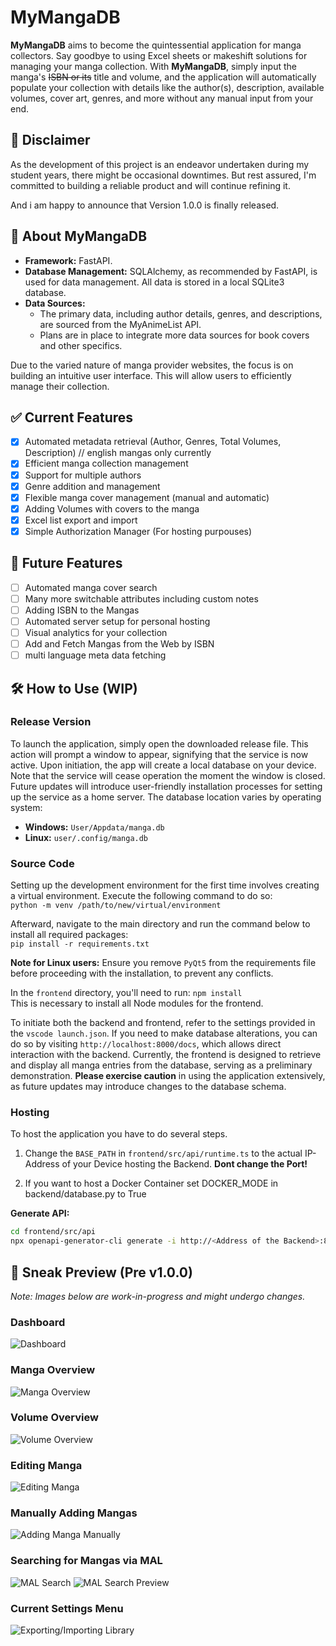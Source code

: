 # MyMangaDB

**MyMangaDB** aims to become the quintessential application for manga collectors. Say goodbye to using Excel sheets or makeshift solutions for managing your manga collection. With **MyMangaDB**, simply input the manga's ~~ISBN or its~~ title and volume, and the application will automatically populate your collection with details like the author(s), description, available volumes, cover art, genres, and more without any manual input from your end.

## 🔔 Disclaimer

As the development of this project is an endeavor undertaken during my student years, there might be occasional downtimes. But rest assured, I'm committed to building a reliable product and will continue refining it.

And i am happy to announce that Version 1.0.0 is finally released.

## 📖 About MyMangaDB

- **Framework:** FastAPI.
- **Database Management:** SQLAlchemy, as recommended by FastAPI, is used for data management. All data is stored in a local SQLite3 database.
- **Data Sources:**
  - The primary data, including author details, genres, and descriptions, are sourced from the MyAnimeList API.
  - Plans are in place to integrate more data sources for book covers and other specifics.

Due to the varied nature of manga provider websites, the focus is on building an intuitive user interface. This will allow users to efficiently manage their collection.

## ✅ Current Features

- [x] Automated metadata retrieval (Author, Genres, Total Volumes, Description) // english mangas only currently
- [x] Efficient manga collection management
- [x] Support for multiple authors
- [x] Genre addition and management
- [x] Flexible manga cover management (manual and automatic)
- [x] Adding Volumes with covers to the manga
- [x] Excel list export and import
- [x] Simple Authorization Manager (For hosting purpouses)

## 🚀 Future Features

- [ ] Automated manga cover search
- [ ] Many more switchable attributes including custom notes
- [ ] Adding ISBN to the Mangas
- [ ] Automated server setup for personal hosting
- [ ] Visual analytics for your collection
- [ ] Add and Fetch Mangas from the Web by ISBN
- [ ] multi language meta data fetching

## 🛠️ How to Use (WIP)

### Release Version

To launch the application, simply open the downloaded release file. This action will prompt a window to appear, signifying that the service is now active. Upon initiation, the app will create a local database on your device. Note that the service will cease operation the moment the window is closed. Future updates will introduce user-friendly installation processes for setting up the service as a home server. The database location varies by operating system:

- **Windows:** `User/Appdata/manga.db`
- **Linux:** `user/.config/manga.db`

### Source Code

Setting up the development environment for the first time involves creating a virtual environment. Execute the following command to do so:  
`python -m venv /path/to/new/virtual/environment`  
  
Afterward, navigate to the main directory and run the command below to install all required packages:  
`pip install -r requirements.txt`  
   
**Note for Linux users:** Ensure you remove `PyQt5` from the requirements file before proceeding with the installation, to prevent any conflicts.  
  
In the `frontend` directory, you'll need to run:  `npm install`  
This is necessary to install all Node modules for the frontend.  
  
To initiate both the backend and frontend, refer to the settings provided in the `vscode launch.json`. If you need to make database alterations, you can do so by visiting `http://localhost:8000/docs`, which allows direct interaction with the backend. Currently, the frontend is designed to retrieve and display all manga entries from the database, serving as a preliminary demonstration. **Please exercise caution** in using the application extensively, as future updates may introduce changes to the database schema.

### Hosting

To host the application you have to do several steps. 
1. Change the `BASE_PATH` in `frontend/src/api/runtime.ts` to the actual IP-Address of your Device hosting the Backend. **Dont change the Port!**

2. If you want to host a Docker Container set DOCKER_MODE in backend/database.py to True
  
**Generate API:**
```bash
cd frontend/src/api
npx openapi-generator-cli generate -i http://<Address of the Backend>:8000/openapi.json -g typescript-fetch
```

## 📸 Sneak Preview (Pre v1.0.0)

*Note: Images below are work-in-progress and might undergo changes.*

### Dashboard

![Dashboard](https://raw.githubusercontent.com/FabianRolfMatthiasNoll/MyMangaDB/master/screenshots/dashboard.png)

### Manga Overview

![Manga Overview](https://raw.githubusercontent.com/FabianRolfMatthiasNoll/MyMangaDB/master/screenshots/manga_overview.png)

### Volume Overview

![Volume Overview](https://raw.githubusercontent.com/FabianRolfMatthiasNoll/MyMangaDB/master/screenshots/volume_overview.png)

### Editing Manga

![Editing Manga](https://github.com/FabianRolfMatthiasNoll/MyMangaDB/blob/master/screenshots/manga_editing.png?raw=true)

### Manually Adding Mangas

![Adding Manga Manually](https://github.com/FabianRolfMatthiasNoll/MyMangaDB/blob/master/screenshots/adding_manga_manual.png?raw=true)

### Searching for Mangas via MAL

![MAL Search](https://github.com/FabianRolfMatthiasNoll/MyMangaDB/blob/master/screenshots/myanimelist_search.png?raw=true)
![MAL Search Preview](https://github.com/FabianRolfMatthiasNoll/MyMangaDB/blob/master/screenshots/myanimelist_search_preview.png?raw=true)

### Current Settings Menu

![Exporting/Importing Library](https://github.com/FabianRolfMatthiasNoll/MyMangaDB/blob/master/screenshots/settings_menu.png?raw=true)
